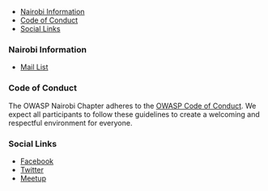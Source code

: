 
  <ul class="tabs">
    <li class="active"><a href="#tab1">Nairobi Information</a></li>
    <li><a href="#tab2">Code of Conduct</a></li>
    <li><a href="#tab3">Social Links</a></li>
  </ul>

  <div class="tab-content" id="tab1">
    <h3>Nairobi Information</h3>
    <ul>
      <li><a href="mailto:nairobi-chapter@owasp.org">Mail List</a></li>
    </ul>
  </div>

  <div class="tab-content" id="tab2">
    <h3>Code of Conduct</h3>
    <p>
      The OWASP Nairobi Chapter adheres to the 
      <a href="https://owasp.org/www-policy/operational/code-of-conduct">OWASP Code of Conduct</a>. 
      We expect all participants to follow these guidelines to create a
      welcoming and respectful environment for everyone.
    </p>
  </div>

  <div class="tab-content" id="tab3">
    <h3>Social Links</h3>
    <ul>
      <li><a href="https://www.facebook.com/groups/957905912649710">Facebook</a></li>
      <li><a href="[TWITTER_URL]">Twitter</a></li>
      <li><a href="https://www.meetup.com/owasp-nairobi-meetup-group/">Meetup</a></li>
    </ul>
  </div>

